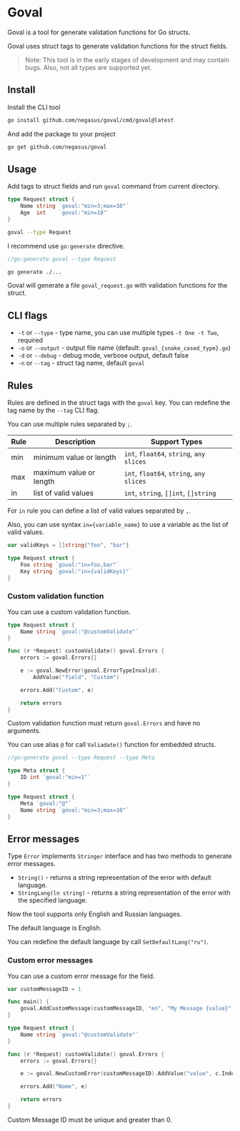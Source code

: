 # Goval

Goval is a tool for generate validation functions for Go structs.

Goval uses struct tags to generate validation functions for the struct fields.

> Note: This tool is in the early stages of development and may contain bugs.
> Also, not all types are supported yet.

## Install

Install the CLI tool

```bash
go install github.com/negasus/goval/cmd/goval@latest
```

And add the package to your project

```bash
go get github.com/negasus/goval
```

## Usage

Add tags to struct fields and run `goval` command from current directory.

```go
type Request struct {
    Name string `goval:"min=3;max=10"`
    Age  int    `goval:"min=18"`
}
```

```bash
goval --type Request
```

I recommend use `go:generate` directive.

```go
//go:generate goval --type Request
```

```bash
go generate ./...
```

Goval will generate a file `goval_request.go` with validation functions for the struct.

## CLI flags

- `-t` or `--type` - type name, you can use multiple types `-t One -t Two`, required
- `-o` or `--output` - output file name (default: `goval_{snake_cased_type}.go`)
- `-d` or `--debug` - debug mode, verbose output, default false
- `-n` or `--tag` - struct tag name, default `goval`

## Rules

Rules are defined in the struct tags with the `goval` key. You can redefine the tag name by the `--tag` CLI flag.


You can use multiple rules separated by `;`.

| Rule | Description             | Support Types                             |
|------|-------------------------|-------------------------------------------|
| min  | minimum value or length | `int`, `float64`, `string`, `any slices`  |
| max  | maximum value or length | `int`, `float64`, `string`, `any slices`  |
| in   | list of valid values    | `int`, `string`, `[]int`, `[]string`      |


For `in` rule you can define a list of valid values separated by `,`.

Also, you can use syntax `in={variable_name}` to use a variable as the list of valid values.

```go
var validKeys = []string{"foo", "bar"}

type Request struct {
	Foo string `goval:"in=foo,bar"`
	Key string `goval:"in={validKeys}"`
}
```

### Custom validation function

You can use a custom validation function.

```go
type Request struct {
    Name string `goval:"@customValidate"`
}

func (r *Request) customValidate() goval.Errors {
    errors := goval.Errors{}

    e := goval.NewError(goval.ErrorTypeInvalid).
        AddValue("field", "Custom")

    errors.Add("Custom", e)

    return errors
}
```

Custom validation function must return `goval.Errors` and have no arguments.

You can use alias `@` for call `Valiadate()` function for embedded structs.

```go
//go:generate goval --type Request --type Meta

type Meta struct {
	ID int `goval:"min=1"`
}

type Request struct {
	Meta `goval:"@"`
	Name string `goval:"min=3;max=10"`
}

```

## Error messages

Type `Error` implements `Stringer` interface and has two methods to generate error messages.

- `String()` - returns a string representation of the error with default language.
- `StringLang(ln string)` - returns a string representation of the error with the specified language.

Now the tool supports only English and Russian languages.

The default language is English.

You can redefine the default language by call `SetDefaultLang("ru")`.

### Custom error messages

You can use a custom error message for the field.

```go
var customMessageID = 1

func main() {
    goval.AddCustomMessage(customMessageID, "en", "My Message {value}")
}

type Request struct {
    Name string `goval:"@customValidate"`
}

func (r *Request) customValidate() goval.Errors {
    errors := goval.Errors{}

    e := goval.NewCustomError(customMessageID).AddValue("value", c.Index)

    errors.Add("Name", e)

    return errors
}
```

Custom Message ID must be unique and greater than 0.
